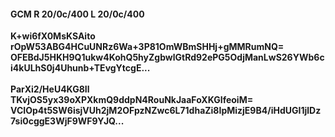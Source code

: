 #### GCM R 20/0c/400 L 20/0c/400
**K+wi6fX0MsKSAito**<br/>**rOpW53ABG4HCuUNRz6Wa+3P81OmWBmSHHj+gMMRumNQ=**<br/>**OFEBdJ5HKH9Q1ukw4KohQ5hyZgbwlGtRd92ePG5OdjManLwS26YWb6ci4kULhS0j4Uhunb+TEvgYtcgE...**<br/><br/>
**ParXi2/HeU4KG8Il**<br/>**TKvjOS5yx39oXPXkmQ9ddpN4RouNkJaaFoXKGIfeoiM=**<br/>**VCIOp4t5SW6isjVUh2jM2OFpzNZwc6L71dhaZi8IpMizjE9B4/iHdUGI1jlDz7si0cggE3WjF9WF9YJQ...**